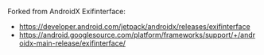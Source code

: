 Forked from AndroidX Exifinterface:
- https://developer.android.com/jetpack/androidx/releases/exifinterface
- https://android.googlesource.com/platform/frameworks/support/+/androidx-main-release/exifinterface/
